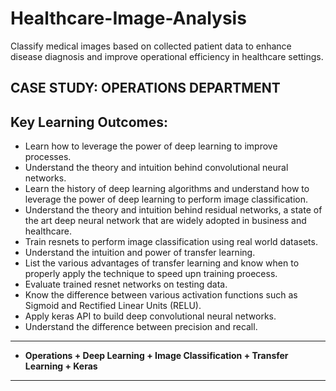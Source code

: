 # Healthcare-Image-Analysis
Classify medical images based on collected patient data to enhance disease diagnosis and improve operational efficiency in healthcare settings.


## CASE STUDY: OPERATIONS DEPARTMENT

## Key Learning Outcomes:
- Learn how to leverage the power of deep learning to improve processes.
- Understand the theory and intuition behind convolutional neural networks.
- Learn the history of deep learning algorithms and understand how to leverage the power of deep learning to perform image classification.
- Understand the theory and intuition behind residual networks, a state of the art deep neural network that are widely adopted in business and healthcare.
- Train resnets to perform image classification using real world datasets.
- Understand the intuition and power of transfer learning.
- List the various advantages of transfer learning and know when to properly apply the technique to speed upn training proecess.
- Evaluate trained resnet networks on testing data.
- Know the difference between various activation functions such as Sigmoid and Rectified Linear Units (RELU).
- Apply keras API to build deep convolutional neural networks.
- Understand the difference between precision and recall.
___
- **Operations + Deep Learning + Image Classification + Transfer Learning + Keras**
___

